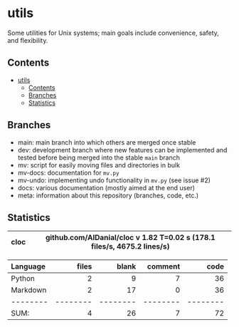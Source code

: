 # utils

Some utilities for Unix systems; main goals include convenience, safety, and
flexibility.

## Contents

- [utils](#utils)
  * [Contents](#contents)
  * [Branches](#branches)
  * [Statistics](#statistics)

## Branches

- main: main branch into which others are merged once stable
- dev: development branch where new features can be implemented and tested before being merged into the stable `main` branch
- mv: script for easily moving files and directories in bulk
- mv-docs: documentation for `mv.py`
- mv-undo: implementing undo functionality in `mv.py` (see issue #2)
- docs: various documentation (mostly aimed at the end user)
- meta: information about this repository (branches, code, etc.)

## Statistics


cloc|github.com/AlDanial/cloc v 1.82  T=0.02 s (178.1 files/s, 4675.2 lines/s)
--- | ---

Language|files|blank|comment|code
:-------|-------:|-------:|-------:|-------:
Python|2|9|7|36
Markdown|2|17|0|36
--------|--------|--------|--------|--------
SUM:|4|26|7|72

